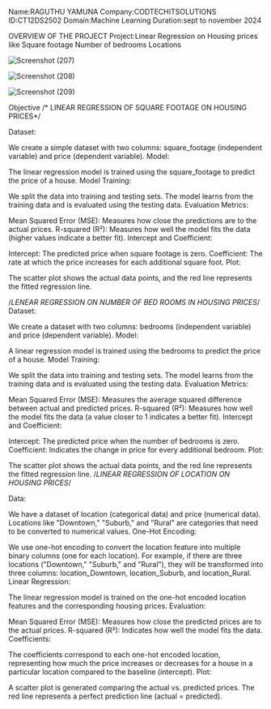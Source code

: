 Name:RAGUTHU YAMUNA
Company:CODTECHITSOLUTIONS
ID:CT12DS2502
Domain:Machine Learning
Duration:sept to november 2024

OVERVIEW OF THE PROJECT
Project:Linear Regression on Housing prices like
Square footage
Number of bedrooms
Locations

![Screenshot (207)](https://github.com/user-attachments/assets/d426e6ac-a961-4641-8941-ef6f83194560)


![Screenshot (208)](https://github.com/user-attachments/assets/c0ec58d5-f040-45aa-a027-36ec10b7dc75)

![Screenshot (209)](https://github.com/user-attachments/assets/0a1bcea8-4c48-426d-8c22-1355051642f4)














Objective
/* LINEAR REGRESSION OF SQUARE FOOTAGE ON HOUSING PRICES*/

Dataset:

We create a simple dataset with two columns: square_footage (independent variable) and price (dependent variable).
Model:

The linear regression model is trained using the square_footage to predict the price of a house.
Model Training:

We split the data into training and testing sets. The model learns from the training data and is evaluated using the testing data.
Evaluation Metrics:

Mean Squared Error (MSE): Measures how close the predictions are to the actual prices.
R-squared (R²): Measures how well the model fits the data (higher values indicate a better fit).
Intercept and Coefficient:

Intercept: The predicted price when square footage is zero.
Coefficient: The rate at which the price increases for each additional square foot.
Plot:

The scatter plot shows the actual data points, and the red line represents the fitted regression line.

/*LENEAR REGRESSION ON NUMBER OF BED ROOMS IN HOUSING PRICES*/
Dataset:

We create a dataset with two columns: bedrooms (independent variable) and price (dependent variable).
Model:

A linear regression model is trained using the bedrooms to predict the price of a house.
Model Training:

We split the data into training and testing sets. The model learns from the training data and is evaluated using the testing data.
Evaluation Metrics:

Mean Squared Error (MSE): Measures the average squared difference between actual and predicted prices.
R-squared (R²): Measures how well the model fits the data (a value closer to 1 indicates a better fit).
Intercept and Coefficient:

Intercept: The predicted price when the number of bedrooms is zero.
Coefficient: Indicates the change in price for every additional bedroom.
Plot:

The scatter plot shows the actual data points, and the red line represents the fitted regression line.
/*LINEAR REGRESSION OF LOCATION ON HOUSING PRICES*/

Data:

We have a dataset of location (categorical data) and price (numerical data). Locations like "Downtown," "Suburb," and "Rural" are categories that need to be converted to numerical values.
One-Hot Encoding:

We use one-hot encoding to convert the location feature into multiple binary columns (one for each location). For example, if there are three locations ("Downtown," "Suburb," and "Rural"), they will be transformed into three columns: location_Downtown, location_Suburb, and location_Rural.
Linear Regression:

The linear regression model is trained on the one-hot encoded location features and the corresponding housing prices.
Evaluation:

Mean Squared Error (MSE): Measures how close the predicted prices are to the actual prices.
R-squared (R²): Indicates how well the model fits the data.
Coefficients:

The coefficients correspond to each one-hot encoded location, representing how much the price increases or decreases for a house in a particular location compared to the baseline (intercept).
Plot:

A scatter plot is generated comparing the actual vs. predicted prices. The red line represents a perfect prediction line (actual = predicted).
